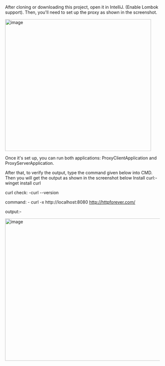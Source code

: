 After cloning or downloading this project, open it in IntelliJ. (Enable Lombok support). Then, you'll need to set up the proxy as shown in the screenshot.

<img width="475" height="430" alt="image" src="https://github.com/user-attachments/assets/d99b9397-c822-4dc2-be85-fcd3cea9e9e9" />

Once it's set up, you can run both applications: ProxyClientApplication and ProxyServerApplication. 

After that, to verify the output, type the command given below into CMD. Then you will get the output as shown in the screenshot below
Install curl:-  winget install curl

curl check: -curl --version

command: -  curl -x http://localhost:8080 http://httpforever.com/

output:-

<img width="941" height="464" alt="image" src="https://github.com/user-attachments/assets/df5cf80e-5c26-4e2f-a412-7c643420bb4d" />




